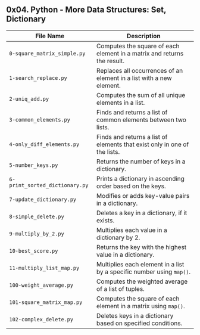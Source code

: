 ## 0x04. Python - More Data Structures: Set, Dictionary

| File Name | Description     |
| ------------ | ------------    |
| `0-square_matrix_simple.py`     | Computes the square of each element in a matrix and returns the result.    |
| `1-search_replace.py`           | Replaces all occurrences of an element in a list with a new element.       |
| `2-uniq_add.py`                 | Computes the sum of all unique elements in a list.                         |
| `3-common_elements.py`          | Finds and returns a list of common elements between two lists.              |
| `4-only_diff_elements.py`       | Finds and returns a list of elements that exist only in one of the lists.   |
| `5-number_keys.py`              | Returns the number of keys in a dictionary.                                 |
| `6-print_sorted_dictionary.py`  | Prints a dictionary in ascending order based on the keys.                  |
| `7-update_dictionary.py`        | Modifies or adds key-value pairs in a dictionary.                           |
| `8-simple_delete.py`            | Deletes a key in a dictionary, if it exists.                                |
| `9-multiply_by_2.py`            | Multiplies each value in a dictionary by 2.                                 |
| `10-best_score.py`              | Returns the key with the highest value in a dictionary.                     |
| `11-multiply_list_map.py`       | Multiplies each element in a list by a specific number using `map()`.       |
| `100-weight_average.py`         | Computes the weighted average of a list of tuples.                          |
| `101-square_matrix_map.py`      | Computes the square of each element in a matrix using `map()`.             |
| `102-complex_delete.py`         | Deletes keys in a dictionary based on specified conditions.                 |
